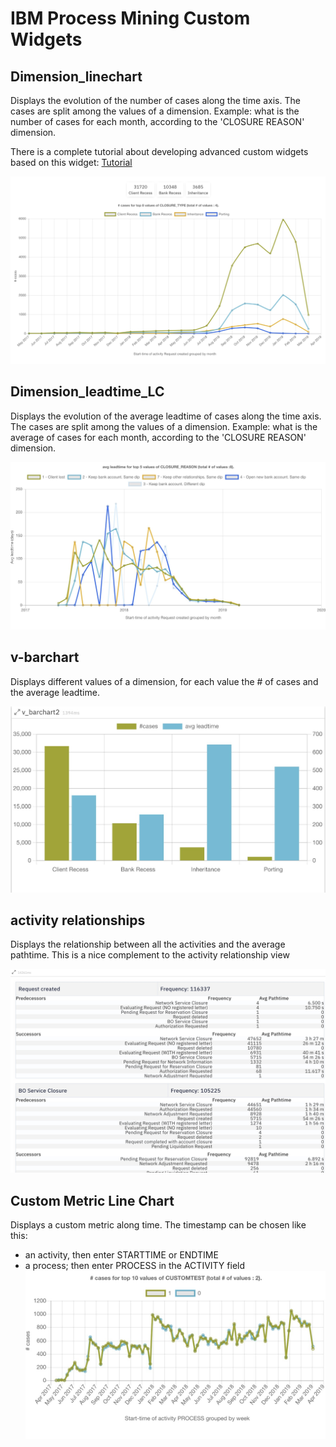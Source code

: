 # IBM Process Mining Custom Widgets

## Dimension_linechart
Displays the evolution of the number of cases along the time axis. The cases are split among the values of a dimension. Example: what is the number of cases for each month, according to the 'CLOSURE REASON' dimension.

There is a complete tutorial about developing advanced custom widgets based on this widget: [Tutorial](./dimension_linechart/README.md)


![Image](./dimension_linechart/DimensionLineChart.jpg)


## Dimension_leadtime_LC
Displays the evolution of the average leadtime of cases along the time axis. The cases are split among the values of a dimension. Example: what is the average of cases for each month, according to the 'CLOSURE REASON' dimension.

![Image](./dimension_leadtime_LC/DimensionLeadtimeLC.jpeg)

## v-barchart
Displays different values of a dimension, for each value the # of cases and the average leadtime.

![Image](./v_barchart/v_barcharts.jpg)

## activity relationships
Displays the relationship between all the activities and the average pathtime. This is a nice complement to the activity relationship view

![Image](./activity_relationships/activity_relationship.jpg)

## Custom Metric Line Chart
Displays a custom metric along time. The timestamp can be chosen like this:
- an activity, then enter STARTTIME or ENDTIME
- a process; then enter PROCESS in the ACTIVITY field
![Image](./dimension_linechart_custom_metric/custom_metric_linechart.jpg)
